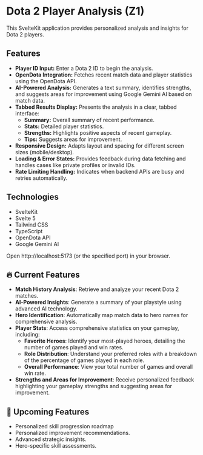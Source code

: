 # Dota 2 Player Analysis (Z1)

This SvelteKit application provides personalized analysis and insights for Dota 2 players.

## Features

*   **Player ID Input:** Enter a Dota 2 ID to begin the analysis.
*   **OpenDota Integration:** Fetches recent match data and player statistics using the OpenDota API.
*   **AI-Powered Analysis:** Generates a text summary, identifies strengths, and suggests areas for improvement using Google Gemini AI based on match data.
*   **Tabbed Results Display:** Presents the analysis in a clear, tabbed interface:
    *   **Summary:** Overall summary of recent performance.
    *   **Stats:** Detailed player statistics.
    *   **Strengths:** Highlights positive aspects of recent gameplay.
    *   **Tips:** Suggests areas for improvement.
*   **Responsive Design:** Adapts layout and spacing for different screen sizes (mobile/desktop).
*   **Loading & Error States:** Provides feedback during data fetching and handles cases like private profiles or invalid IDs.
*   **Rate Limiting Handling:** Indicates when backend APIs are busy and retries automatically.

## Technologies 

*   SvelteKit
*   Svelte 5
*   Tailwind CSS
*   TypeScript
*   OpenDota API
*   Google Gemini AI

Open http://localhost:5173 (or the specified port) in your browser.

## 🔥 Current Features

- **Match History Analysis**: Retrieve and analyze your recent Dota 2 matches.
- **AI-Powered Insights**: Generate a summary of your playstyle using advanced AI technology.
- **Hero Identification**: Automatically map match data to hero names for comprehensive analysis.
- **Player Stats**: Access comprehensive statistics on your gameplay, including:
  - **Favorite Heroes**: Identify your most-played heroes, detailing the number of games played and win rates.
  - **Role Distribution**: Understand your preferred roles with a breakdown of the percentage of games played in each role.
  - **Overall Performance**: View your total number of games and overall win rate.
- **Strengths and Areas for Improvement**: Receive personalized feedback highlighting your gameplay strengths and suggesting areas for improvement.

## 🚀 Upcoming Features

- Personalized skill progression roadmap
- Personalized improvement recommendations.
- Advanced strategic insights.
- Hero-specific skill assessments.